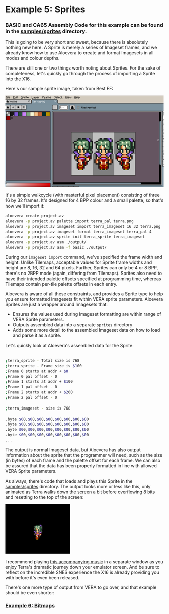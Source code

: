 # Example 5: Sprites

### BASIC and CA65 Assembly Code for this example can be found in the [samples/sprites](../samples/sprites) directory.

This is going to be very short and sweet, because there is absolutely nothing new here. A Sprite is merely a series of Imageset frames, and we already know how to use Aloevera to create and format Imagesets in all modes and colour depths.

There are still one or two things worth noting about Sprites. For the sake of completeness, let's quickly go through the process of importing a Sprite into the X16.

Here's our sample sprite image, taken from Best FF:

![sprite imageset](images/05-sprites-001.png)

It's a simple walkcycle (with masterful pixel placement) consisting of three 16 by 32 frames. It's designed for 4 BPP colour and a small palette, so that's how we'll import it:

```.sh
aloevera create project.av
aloevera -p project.av palette import terra_pal terra.png
aloevera -p project.av imageset import terra_imageset 16 32 terra.png
aloevera -p project.av imageset format terra_imageset terra_pal 4
aloevera -p project.av sprite init terra_sprite terra_imageset
aloevera -p project.av asm ./output/
aloevera -p project.av asm -f basic ./output/
```

During our `imageset import` command, we've specified the frame width and height. Unlike Tilemaps, acceptable values for Sprite frame widths and height are 8, 16, 32 and 64 pixels. Further, Sprites can only be 4 or 8 BPP, there's no 2BPP mode (again, differing from Tilemaps). Sprites also need to have their intended palette offsets specified at programming time, whereas Tilemaps contain per-tile palette offsets in each entry.

Aloevera is aware of all these constraints, and provides a Sprite type to help you ensure formatted Imagesets fit within VERA sprite parameters. Aloevera Sprites are just a wrapper around Imagesets that:

* Ensures the values used during Imageset formatting are within range of VERA Sprite parameters.
* Outputs assembled data into a separate `sprites` directory
* Adds some more detail to the assembled Imageset data on how to load and parse it as a sprite.

Let's quickly look at Aloevera's assembled data for the Sprite:

```.sh

;terra_sprite - Total size is 768
;terra_sprite - Frame size is $100
;Frame 0 starts at addr + $0
;Frame 0 pal offset - 0
;Frame 1 starts at addr + $100
;Frame 1 pal offset - 0
;Frame 2 starts at addr + $200
;Frame 2 pal offset - 0

;terra_imageset - size is 768

.byte $00,$00,$00,$00,$00,$00,$00,$00
.byte $00,$00,$00,$00,$00,$00,$00,$00
.byte $00,$00,$00,$00,$00,$00,$00,$00
.byte $00,$00,$00,$00,$00,$00,$00,$00
...
```

The output is normal Imageset data, but Aloevera has also output information about the sprite that the programmer will need, such as the size (in bytes) of each frame and the palette offset for each frame. We can also be assured that the data has been properly formatted in line with allowed VERA Sprite parameters.

As always, there's code that loads and plays this Sprite in the [samples/sprites](../samples/sprites) directory. The output looks more or less like this, only animated as Terra walks down the screen a bit before overflowing 8 bits and resetting to the top of the screen:

![sprite imageset](images/05-sprites-002.png)

I recommend playing [this accompanying music](https://www.youtube.com/watch?v=a6t_uyg_pF8) in a separate window as you enjoy Terra's dramatic journey down your emulator screen. And be sure to reflect on the incredible SNES experience the X16 is already providing you with before it's even been released.

There's one more type of output from VERA to go over, and that example should be even shorter:

### [Example 6: Bitmaps](./ex_006.md)
